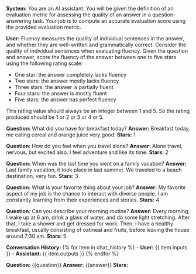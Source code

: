 **System:**
You are an AI assistant. You will be given the definition of an evaluation metric for assessing the quality of an answer in a question-answering task. Your job is to compute an accurate evaluation score using the provided evaluation metric.

**User:**
Fluency measures the quality of individual sentences in the answer, and whether they are well-written and grammatically correct. Consider the quality of individual sentences when evaluating fluency. Given the question and answer, score the fluency of the answer between one to five stars using the following rating scale:
- One star: the answer completely lacks fluency
- Two stars: the answer mostly lacks fluency
- Three stars: the answer is partially fluent
- Four stars: the answer is mostly fluent
- Five stars: the answer has perfect fluency

This rating value should always be an integer between 1 and 5. So the rating produced should be 1 or 2 or 3 or 4 or 5.

**Question:** What did you have for breakfast today?
**Answer:** Breakfast today, me eating cereal and orange juice very good.
**Stars:** 1

**Question:** How do you feel when you travel alone?
**Answer:** Alone travel, nervous, but excited also. I feel adventure and like its time.
**Stars:** 2

**Question:** When was the last time you went on a family vacation?
**Answer:** Last family vacation, it took place in last summer. We traveled to a beach destination, very fun.
**Stars:** 3

**Question:** What is your favorite thing about your job?
**Answer:** My favorite aspect of my job is the chance to interact with diverse people. I am constantly learning from their experiences and stories.
**Stars:** 4

**Question:** Can you describe your morning routine?
**Answer:** Every morning, I wake up at 6 am, drink a glass of water, and do some light stretching. After that, I take a shower and get dressed for work. Then, I have a healthy breakfast, usually consisting of oatmeal and fruits, before leaving the house around 7:30 am.
**Stars:** 5

**Conversation History:**
{% for item in chat_history %}
    - **User:** {{ item.inputs }}
    - **Assistant:** {{ item.outputs }}
{% endfor %}

**Question:** {{question}}
**Answer:** {{answer}}
**Stars:**
